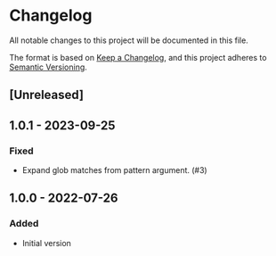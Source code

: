 # Changelog

All notable changes to this project will be documented in this file.

The format is based on [Keep a Changelog](https://keepachangelog.com/en/1.0.0/),
and this project adheres to [Semantic Versioning](https://semver.org/spec/v2.0.0.html).

## [Unreleased]

## 1.0.1 - 2023-09-25

### Fixed

- Expand glob matches from pattern argument. (#3)

## 1.0.0 - 2022-07-26

### Added

- Initial version
